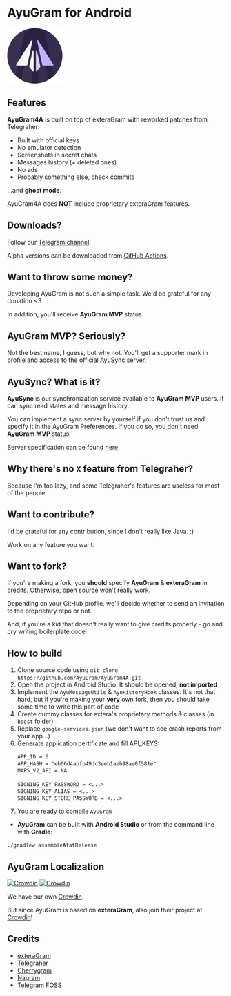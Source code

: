 # AyuGram for Android

![AyuGram Logo](.github/AyuGram.png)

## Features

**AyuGram4A** is built on top of exteraGram with reworked patches from Telegraher:

- Built with official keys
- No emulator detection
- Screenshots in secret chats
- Messages history (+ deleted ones)
- No ads
- Probably something else, check commits

...and **ghost mode**.

AyuGram4A does **NOT** include proprietary exteraGram features.

## Downloads?

Follow our [Telegram channel](https://t.me/ayugram1338).

Alpha versions can be downloaded
from [GitHub Actions](https://github.com/AyuGram/AyuGram4A/actions/workflows/release.yml).

## Want to throw some money?

Developing AyuGram is not such a simple task.
We'd be grateful for any donation <3

In addition, you'll receive **AyuGram MVP** status.

## AyuGram MVP? Seriously?

Not the best name, I guess, but why not.
You'll get a supporter mark in profile and access to the official AyuSync server.

## AyuSync? What is it?

**AyuSync** is our synchronization service available to **AyuGram MVP** users.
It can sync read states and message history.

You can implement a sync server by yourself if you don't trust us and specify it in the AyuGram
Preferences. If you do so, you don't need **AyuGram MVP** status.

Server specification can be found [here](https://github.com/AyuGram/AyuSyncSpecification).

## Why there's no `X` feature from Telegraher?

Because I'm too lazy, and some Telegraher's features are useless for most of the people.

## Want to contribute?

I'd be grateful for any contribution, since I don't really like Java. :)

Work on any feature you want.

## Want to fork?

If you're making a fork, you **should** specify **AyuGram** & **exteraGram** in credits.
Otherwise, open source won't really work.

Depending on your GitHub profile, we'll decide whether to send an invitation to the proprietary repo or not.

And, if you're a kid that doesn't really want to give credits properly - go and cry writing boilerplate code.

## How to build

1. Clone source code using `git clone https://github.com/AyuGram/AyuGram4A.git`
2. Open the project in Android Studio. It should be opened, **not imported**
3. Implement the `AyuMessageUtils` & `AyuHistoryHook` classes. It's not that hard, but if you're
   making your **very** own fork, then you should take some time to write this part of code
4. Create dummy classes for extera's proprietary methods & classes (in `boost` folder)
5. Replace `google-services.json` (we don't want to see crash reports from your app...)
6. Generate application certificate and fill API_KEYS:
   ```
   APP_ID = 6
   APP_HASH = "eb06d4abfb49dc3eeb1aeb98ae0f581e"
   MAPS_V2_API = NA
   
   SIGNING_KEY_PASSWORD = <...>
   SIGNING_KEY_ALIAS = <...>
   SIGNING_KEY_STORE_PASSWORD = <...>
   ```
7. You are ready to compile `AyuGram`

- **AyuGram** can be built with **Android Studio** or from the command line with **Gradle**:

```
./gradlew assembleAfatRelease
```

## AyuGram Localization

[![Crowdin](https://badges.crowdin.net/ayugram/localized.svg)](https://crowdin.com/project/ayugram)
[![Crowdin](https://badges.crowdin.net/exteralocales/localized.svg)](https://crowdin.com/project/exteralocales)

We have our own [Crowdin](https://crowdin.com/project/ayugram).

But since AyuGram is based on **exteraGram**, also join their project
at [Crowdin](https://crowdin.com/project/exteralocales)!

## Credits

- [exteraGram](https://github.com/exteraSquad/exteraGram)
- [Telegraher](https://github.com/nikitasius/Telegraher)
- [Cherrygram](https://github.com/arsLan4k1390/Cherrygram)
- [Nagram](https://github.com/NextAlone/Nagram)
- [Telegram FOSS](https://github.com/Telegram-FOSS-Team/Telegram-FOSS)
